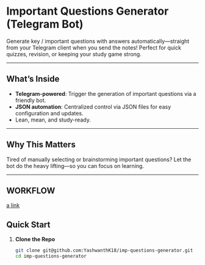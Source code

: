 #  Important Questions Generator (Telegram Bot)

Generate key / important questions with answers automatically—straight from your Telegram client when you send the notes! Perfect for quick quizzes, revision, or keeping your study game strong.

---

##  What’s Inside
- **Telegram-powered**: Trigger the generation of important questions via a friendly bot.
- **JSON automation**: Centralized control via JSON files for easy configuration and updates.
- Lean, mean, and study-ready.

---

##  Why This Matters
Tired of manually selecting or brainstorming important questions? Let the bot do the heavy lifting—so you can focus on learning.

---

##  WORKFLOW

[a link](https://github.com/YashwanthK18/imp-questions-generator/blob/master/imp-questions-generator.json)

##  Quick Start

1. **Clone the Repo**
   ```bash
   git clone git@github.com:YashwanthK18/imp-questions-generator.git
   cd imp-questions-generator
